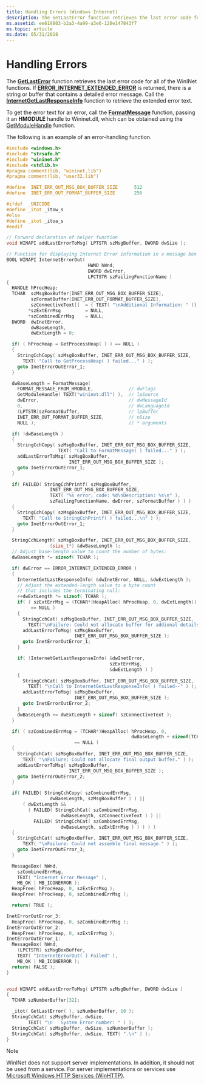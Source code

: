 ```yaml
---
title: Handling Errors (Windows Internet)
description: The GetLastError function retrieves the last error code for all of the WinINet functions.
ms.assetid: ee619803-b2a3-4a99-a3e6-120e147843f7
ms.topic: article
ms.date: 05/31/2018
---
```


# Handling Errors

The [**GetLastError**](https://docs.microsoft.com/windows/desktop/api/errhandlingapi/nf-errhandlingapi-getlasterror) function retrieves the last error code for all of the WinINet functions. If [**ERROR\_INTERNET\_EXTENDED\_ERROR**](wininet-errors.md) is returned, there is a string or buffer that contains a detailed error message. Call the [**InternetGetLastResponseInfo**](/windows/desktop/api/Wininet/nf-wininet-internetgetlastresponseinfoa) function to retrieve the extended error text.

To get the error text for an error, call the [**FormatMessage**](https://docs.microsoft.com/windows/desktop/api/winbase/nf-winbase-formatmessage) function, passing it an **HMODULE** handle to Wininet.dll, which can be obtained using the [GetModuleHandle](https://docs.microsoft.com/windows/desktop/api/libloaderapi/nf-libloaderapi-getmodulehandlea) function.

The following is an example of an error-handling function.


```C++
#include <windows.h>
#include "strsafe.h"
#include "wininet.h"
#include <stdlib.h>
#pragma comment(lib, "wininet.lib")
#pragma comment(lib, "user32.lib")

#define  INET_ERR_OUT_MSG_BOX_BUFFER_SIZE      512
#define  INET_ERR_OUT_FORMAT_BUFFER_SIZE       256

#ifdef  _UNICODE
#define _itot _itow_s
#else
#define _itot _itoa_s
#endif

// Forward declaration of helper function
void WINAPI addLastErrorToMsg( LPTSTR szMsgBuffer, DWORD dwSize );

// Function for displaying Internet Error information in a message box
BOOL WINAPI InternetErrorOut(
                              HWND hWnd,
                              DWORD dwError,
                              LPCTSTR szFailingFunctionName )
{
  HANDLE hProcHeap;
  TCHAR  szMsgBoxBuffer[INET_ERR_OUT_MSG_BOX_BUFFER_SIZE],
         szFormatBuffer[INET_ERR_OUT_FORMAT_BUFFER_SIZE],
         szConnectiveText[]  = { TEXT( "\nAdditional Information: " )},
        *szExtErrMsg         = NULL,
        *szCombinedErrMsg    = NULL;
  DWORD  dwInetError,
         dwBaseLength,
         dwExtLength = 0;

  if( ( hProcHeap = GetProcessHeap( ) ) == NULL )
  {
    StringCchCopy( szMsgBoxBuffer, INET_ERR_OUT_MSG_BOX_BUFFER_SIZE, 
      TEXT( "Call to GetProcessHeap( ) failed..." ) ); 
    goto InetErrorOutError_1;
  }

  dwBaseLength = FormatMessage(
    FORMAT_MESSAGE_FROM_HMODULE,             // dwFlags
    GetModuleHandle( TEXT("wininet.dll") ),  // lpSource
    dwError,                                 // dwMessageId
    0,                                       // dwLanguageId
    (LPTSTR)szFormatBuffer,                  // lpBuffer
    INET_ERR_OUT_FORMAT_BUFFER_SIZE,         // nSize
    NULL );                                  // * arguments

  if( !dwBaseLength )
  {
    StringCchCopy( szMsgBoxBuffer, INET_ERR_OUT_MSG_BOX_BUFFER_SIZE, 
                   TEXT( "Call to FormatMessage( ) failed..." ) ); 
    addLastErrorToMsg( szMsgBoxBuffer, 
                       INET_ERR_OUT_MSG_BOX_BUFFER_SIZE );
    goto InetErrorOutError_1;
  }

  if( FAILED( StringCchPrintf( szMsgBoxBuffer, 
                INET_ERR_OUT_MSG_BOX_BUFFER_SIZE,
                TEXT( "%s error; code: %d\nDescription: %s\n" ),
                szFailingFunctionName, dwError, szFormatBuffer ) ) )
  {
    StringCchCopy( szMsgBoxBuffer, INET_ERR_OUT_MSG_BOX_BUFFER_SIZE, 
      TEXT( "Call to StringCchPrintf( ) failed...\n" ) ); 
    goto InetErrorOutError_1;
  }

  StringCchLength( szMsgBoxBuffer, INET_ERR_OUT_MSG_BOX_BUFFER_SIZE,
                (size_t*) &dwBaseLength );
  // Adjust base-length value to count the number of bytes:
  dwBaseLength *= sizeof( TCHAR );

  if( dwError == ERROR_INTERNET_EXTENDED_ERROR )
  {
    InternetGetLastResponseInfo( &dwInetError, NULL, &dwExtLength );
    // Adjust the extended-length value to a byte count 
    // that includes the terminating null:
    ++dwExtLength *= sizeof( TCHAR );
    if( ( szExtErrMsg = (TCHAR*)HeapAlloc( hProcHeap, 0, dwExtLength)) 
         == NULL )
    {
      StringCchCat( szMsgBoxBuffer, INET_ERR_OUT_MSG_BOX_BUFFER_SIZE, 
        TEXT("\nFailure: Could not allocate buffer for addional details.")); 
      addLastErrorToMsg( szMsgBoxBuffer, 
                         INET_ERR_OUT_MSG_BOX_BUFFER_SIZE );
      goto InetErrorOutError_1;
    }

    if( !InternetGetLastResponseInfo( &dwInetError, 
                                      szExtErrMsg, 
                                      &dwExtLength ) )
    {
      StringCchCat( szMsgBoxBuffer, INET_ERR_OUT_MSG_BOX_BUFFER_SIZE, 
        TEXT( "\nCall to InternetGetLastResponseInfo( ) failed--" ) ); 
      addLastErrorToMsg( szMsgBoxBuffer, 
                         INET_ERR_OUT_MSG_BOX_BUFFER_SIZE );
      goto InetErrorOutError_2;
    }
    dwBaseLength += dwExtLength + sizeof( szConnectiveText );
  }

  if( ( szCombinedErrMsg = (TCHAR*)HeapAlloc( hProcHeap, 0, 
                                              dwBaseLength + sizeof(TCHAR) ) ) 
                         == NULL )
  {
    StringCchCat( szMsgBoxBuffer, INET_ERR_OUT_MSG_BOX_BUFFER_SIZE, 
      TEXT( "\nFailure: Could not allocate final output buffer." ) ); 
    addLastErrorToMsg( szMsgBoxBuffer, 
                       INET_ERR_OUT_MSG_BOX_BUFFER_SIZE );
    goto InetErrorOutError_2;
  }

  if( FAILED( StringCchCopy( szCombinedErrMsg, 
                dwBaseLength, szMsgBoxBuffer ) ) ||
      ( dwExtLength && 
        ( FAILED( StringCchCat( szCombinedErrMsg, 
                    dwBaseLength, szConnectiveText ) ) ||
          FAILED( StringCchCat( szCombinedErrMsg, 
                    dwBaseLength, szExtErrMsg ) ) ) ) )
  {
    StringCchCat( szMsgBoxBuffer, INET_ERR_OUT_MSG_BOX_BUFFER_SIZE, 
      TEXT( "\nFailure: Could not assemble final message." ) ); 
    goto InetErrorOutError_3;
  }

  MessageBox( hWnd, 
    szCombinedErrMsg, 
    TEXT( "Internet Error Message" ),
    MB_OK | MB_ICONERROR );
  HeapFree( hProcHeap, 0, szExtErrMsg );
  HeapFree( hProcHeap, 0, szCombinedErrMsg );

  return( TRUE );

InetErrorOutError_3:
  HeapFree( hProcHeap, 0, szCombinedErrMsg );
InetErrorOutError_2:
  HeapFree( hProcHeap, 0, szExtErrMsg );
InetErrorOutError_1:
  MessageBox( hWnd,
    (LPCTSTR) szMsgBoxBuffer,
    TEXT( "InternetErrorOut( ) Failed" ),
    MB_OK | MB_ICONERROR );
  return( FALSE );
}


void WINAPI addLastErrorToMsg( LPTSTR szMsgBuffer, DWORD dwSize )
{
  TCHAR szNumberBuffer[32];

  _itot( GetLastError( ), szNumberBuffer, 10 );
  StringCchCat( szMsgBuffer, dwSize, 
        TEXT( "\n   System Error number: " ) ); 
  StringCchCat( szMsgBuffer, dwSize, szNumberBuffer );
  StringCchCat( szMsgBuffer, dwSize, TEXT( ".\n" ) ); 
}
```



> [!Note]  
> WinINet does not support server implementations. In addition, it should not be used from a service. For server implementations or services use [Microsoft Windows HTTP Services (WinHTTP)](https://docs.microsoft.com/windows/desktop/WinHttp/winhttp-start-page).

 

 

 





